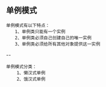 单例模式
---

    单例模式有以下特点：
    　　1、单例类只能有一个实例
    　　2、单例类必须自己创建自己的唯一实例
    　　3、单例类必须给所有其他对象提供这一实例
    
    
--

    单例模式分类：
        1、懒汉式单例
        2、饿汉式单例
    


